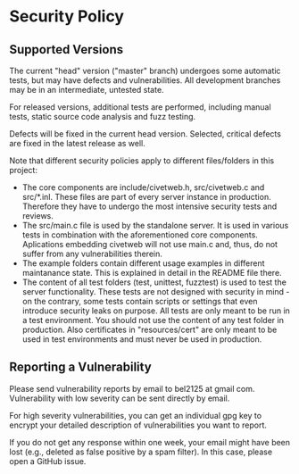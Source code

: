 # Security Policy

## Supported Versions

The current "head" version ("master" branch) undergoes some automatic tests, but may have defects and vulnerabilities.
All development branches may be in an intermediate, untested state.

For released versions, additional tests are performed, including manual tests, static source code analysis and fuzz testing.

Defects will be fixed in the current head version.
Selected, critical defects are fixed in the latest release as well.

Note that different security policies apply to different files/folders in this project:
- The core components are include/civetweb.h, src/civetweb.c and src/*.inl.  These files are part of every server instance in production. Therefore they have to undergo the most intensive security tests and reviews.
- The src/main.c file is used by the standalone server. It is used in various tests in combination with the aforementioned core components. Aplications embedding civetweb will not use main.c and, thus, do not suffer from any vulnerabilities therein.
- The example folders contain different usage examples in different maintanance state. This is explained in detail in the README file there. 
- The content of all test folders (test, unittest, fuzztest) is used to test the server functionality. These tests are not designed with security in mind - on the contrary, some tests contain scripts or settings that even introduce security leaks on purpose. All tests are only meant to be run in a test environment. You should not use the content of any test folder in production. Also certificates in "resources/cert" are only meant to be used in test environments and must never be used in production.

## Reporting a Vulnerability

Please send vulnerability reports by email to bel2125 at gmail com.
Vulnerability with low severity can be sent directly by email.

For high severity vulnerabilities, you can get an individual gpg key to encrypt your detailed description of vulnerabilities you want to report.

If you do not get any response within one week, your email might have been lost (e.g., deleted as false positive by a spam filter). In this case, please open a GitHub issue.

